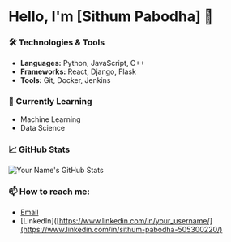 # Hello, I'm [Sithum Pabodha] 👋

### 🛠️ Technologies & Tools
- **Languages:** Python, JavaScript, C++
- **Frameworks:** React, Django, Flask
- **Tools:** Git, Docker, Jenkins

### 🌱 Currently Learning
- Machine Learning
- Data Science

### 📈 GitHub Stats
![Your Name's GitHub Stats](https://github-readme-stats.vercel.app/api?username=your_username&show_icons=true&theme=radical)

### 📫 How to reach me:
- [Email](mailto:sithumpabodha@gmail.com)
- [LinkedIn]([https://www.linkedin.com/in/your_username/](https://www.linkedin.com/in/sithum-pabodha-505300220/)
